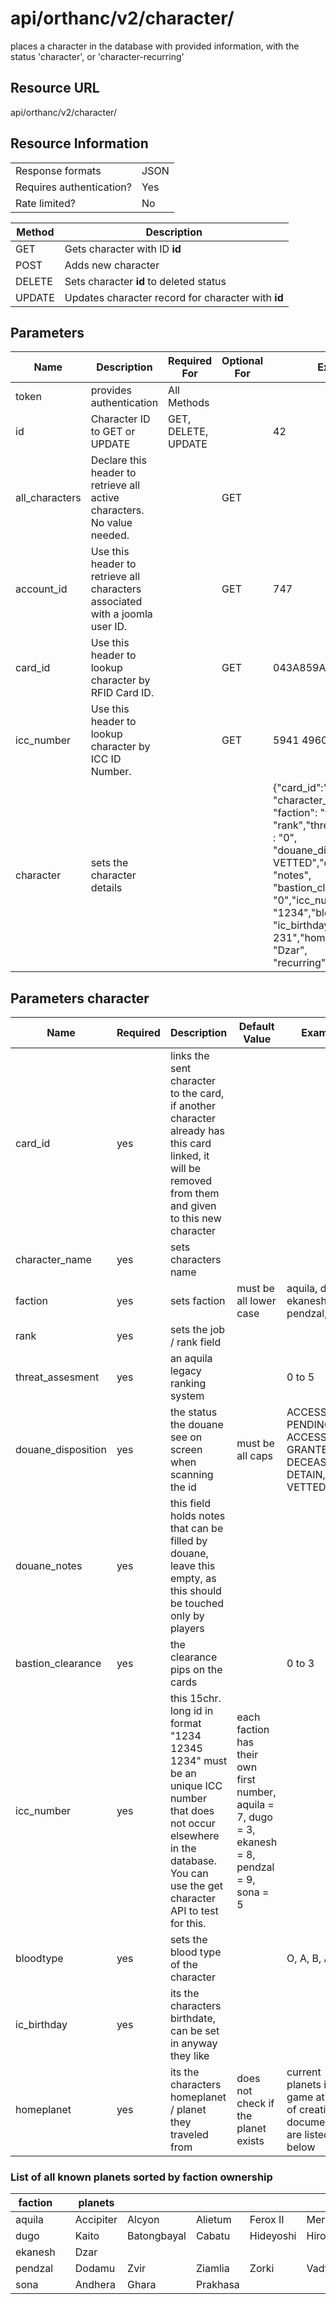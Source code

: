 
# api/orthanc/v2/character/
places a character in the database with provided information, with the status 'character', or 'character-recurring'

## Resource URL
api/orthanc/v2/character/

## Resource Information
|||
|--|--|
|Response formats | JSON |
|Requires authentication?| Yes |
|Rate limited? | No |

|Method | Description |
| --- | ---
| GET | Gets character with ID **id**
| POST | Adds new character
| DELETE | Sets character **id** to deleted status
| UPDATE | Updates character record for character with **id**

## Parameters
| Name | Description | Required For | Optional For | Example
|--|--|--|--|--
token | provides authentication | All Methods | | 
id | Character ID to GET or UPDATE | GET, DELETE, UPDATE | | 42
all_characters | Declare this header to retrieve all active characters. No value needed. | | GET | 
account_id | Use this header to retrieve all characters associated with a joomla user ID. | | GET | 747
card_id | Use this header to lookup character by RFID Card ID. | | GET | 043A859A665A80
icc_number | Use this header to lookup character by ICC ID Number. | | GET | 5941 49609 7331
character |  sets the character details | | | {"card_id":"1234", "character_name": "name",</br>"faction": "faction","rank": "rank","threat_assessment" : "0",</br>"douane_disposition" : "ICC VETTED","douane_notes" : "notes",</br>"bastion_clearance" : "0","icc_number" : "1234","bloodtype" : "A",</br>"ic_birthday": "24 oct 231","homeplanet": "Dzar",</br>"recurring" : "1"}


## Parameters character
| Name | Required | Description | Default Value | Example
|--|--|--|--|--
card_id | yes | links the sent character to the card, if another character already has this card linked, it will be removed from them and given to this new character | | | AJDY234602JF
character_name | yes | sets characters name | | | Swoopsy Whoopsy
faction | yes | sets faction | must be all lower case | aquila, dugo, ekanesh, pendzal, sona | aquila
rank | yes | sets the job / rank field | | | Lt.
threat_assesment | yes | an aquila legacy ranking system | | 0 to 5 | 1 
douane_disposition | yes | the status the douane see on screen when scanning the id | must be all caps | ACCESS PENDING, ACCESS GRANTED, DECEASED, DETAIN, ICC VETTED | ACCESS GRANTED
douane_notes | yes | this field holds notes that can be filled by douane, leave this empty, as this should be touched only by players | | |  
bastion_clearance | yes | the clearance pips on the cards | | 0 to 3 | 1
icc_number | yes | this 15chr. long id in format "1234 12345 1234" must be an unique ICC number that does not occur elsewhere in the database. You can use the get character API to test for this. | each faction has their own first number, aquila = 7, dugo = 3, ekanesh = 8, pendzal = 9, sona = 5 | | 7345 34768 3457
bloodtype | yes | sets the blood type of the character | | O, A, B, AB | A
ic_birthday | yes | its the characters birthdate, can be set in anyway they like | | | 24-10-231nt
homeplanet | yes | its the characters homeplanet / planet they traveled from | does not check if the planet exists | current planets in game at time of creating documentation are listed below | Accipiter

### List of all known planets sorted by faction ownership

| faction || planets ||||||||||||
|--|--|--|--|--|--|--|--|--|--|--|--|--|--
aquila || Accipiter | Alcyon | Alietum | Ferox II | Merula | Noctua | Sturnus | Viridis | Fastus | Ignis | Ithaginis | Tigris
dugo || Kaito | Batongbayal | Cabatu | Hideyoshi | Hiroto | Katsuro | Minoru | Shinobu | Tarou | Haruka | Noburu
ekanesh || Dzar
pendzal || Dodamu | Zvir | Ziamlia | Zorki | Vady | Cionma | Vtotoroy | Nadz | Ruda | Zyccio
sona || Andhera | Ghara | Prakhasa
  
